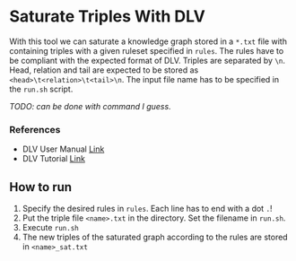 # Saturate Triples With DLV
With this tool we can saturate a knowledge graph stored in a `*.txt` file with containing triples with a given ruleset specified in  `rules`. 
The rules have to be compliant with the expected format of DLV. Triples are separated by `\n`. Head, relation and tail are 
expected to be stored as `<head>\t<relation>\t<tail>\n`.
The input file name has to be specified in the `run.sh` script.

*TODO: can be done with command I guess.* 

### References
* DLV User Manual [Link](https://www.dlvsystem.it/dlvsite/dlv-user-manual/)
* DLV Tutorial [Link](https://www.dbai.tuwien.ac.at/proj/dlv/tutorial/)

## How to run 
1. Specify the desired rules in `rules`. Each line has to end with a dot `.`!
2. Put the triple file `<name>.txt` in the directory. Set the filename in `run.sh`. 
3. Execute `run.sh`
4. The new triples of the saturated graph according to the rules are stored in `<name>_sat.txt`
